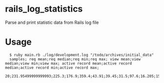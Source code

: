 # rails_log_statistics
Parse and print statistic data from Rails log file

# Usage
      $ ruby main.rb ./log/development.log "/todo/archives/initial_data"
      samples; req mean;req median;req min;req max; view mean;view median;view min;view max; active record mean;active record median;active record min;active record max;
      20;231.95499999999993;225.3;176.9;359.4;43.91;39.45;31.5;97.6;16.205;15.85;12.7;22.7;

